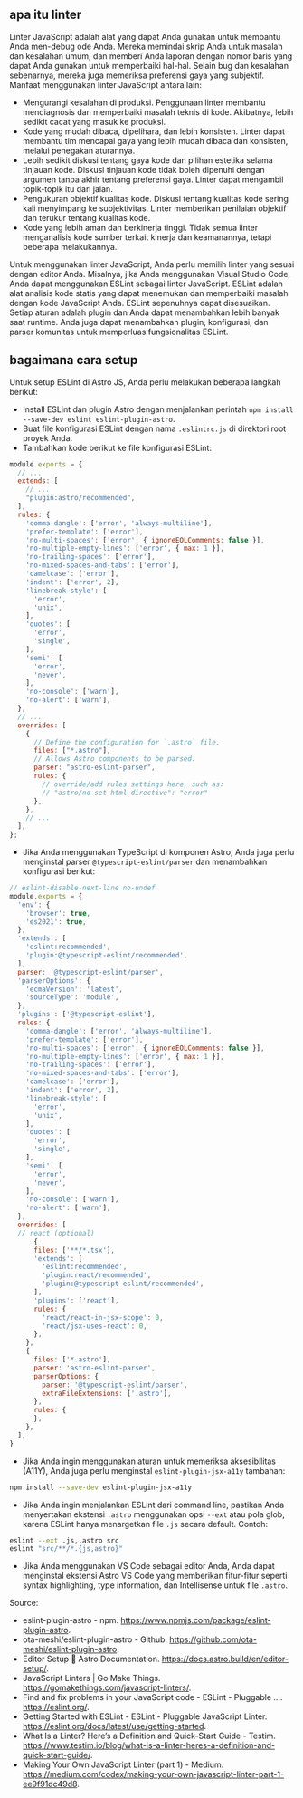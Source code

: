 ## apa itu linter
Linter JavaScript adalah alat yang dapat Anda gunakan untuk membantu Anda men-debug ode Anda. Mereka memindai skrip Anda untuk masalah dan kesalahan umum, dan memberi Anda laporan dengan nomor baris yang dapat Anda gunakan untuk memperbaiki hal-hal. Selain bug dan kesalahan sebenarnya, mereka juga memeriksa preferensi gaya yang subjektif. Manfaat menggunakan linter JavaScript antara lain:

- Mengurangi kesalahan di produksi. Penggunaan linter membantu mendiagnosis dan memperbaiki masalah teknis di kode. Akibatnya, lebih sedikit cacat yang masuk ke produksi.
- Kode yang mudah dibaca, dipelihara, dan lebih konsisten. Linter dapat membantu tim mencapai gaya yang lebih mudah dibaca dan konsisten, melalui penegakan aturannya.
- Lebih sedikit diskusi tentang gaya kode dan pilihan estetika selama tinjauan kode. Diskusi tinjauan kode tidak boleh dipenuhi dengan argumen tanpa akhir tentang preferensi gaya. Linter dapat mengambil topik-topik itu dari jalan.
- Pengukuran objektif kualitas kode. Diskusi tentang kualitas kode sering kali menyimpang ke subjektivitas. Linter memberikan penilaian objektif dan terukur tentang kualitas kode.
- Kode yang lebih aman dan berkinerja tinggi. Tidak semua linter menganalisis kode sumber terkait kinerja dan keamanannya, tetapi beberapa melakukannya.

Untuk menggunakan linter JavaScript, Anda perlu memilih linter yang sesuai dengan editor Anda. Misalnya, jika Anda menggunakan Visual Studio Code, Anda dapat menggunakan ESLint sebagai linter JavaScript. ESLint adalah alat analisis kode statis yang dapat menemukan dan memperbaiki masalah dengan kode JavaScript Anda. ESLint sepenuhnya dapat disesuaikan. Setiap aturan adalah plugin dan Anda dapat menambahkan lebih banyak saat runtime. Anda juga dapat menambahkan plugin, konfigurasi, dan parser komunitas untuk memperluas fungsionalitas ESLint.

## bagaimana cara setup
Untuk setup ESLint di Astro JS, Anda perlu melakukan beberapa langkah berikut:

- Install ESLint dan plugin Astro dengan menjalankan perintah `npm install --save-dev eslint eslint-plugin-astro`.
- Buat file konfigurasi ESLint dengan nama `.eslintrc.js` di direktori root proyek Anda.
- Tambahkan kode berikut ke file konfigurasi ESLint:

```javascript
module.exports = {
  // ...
  extends: [
    // ...
    "plugin:astro/recommended",
  ],
  rules: {
    'comma-dangle': ['error', 'always-multiline'],
    'prefer-template': ['error'],
    'no-multi-spaces': ['error', { ignoreEOLComments: false }],
    'no-multiple-empty-lines': ['error', { max: 1 }],
    'no-trailing-spaces': ['error'],
    'no-mixed-spaces-and-tabs': ['error'],
    'camelcase': ['error'],
    'indent': ['error', 2],
    'linebreak-style': [
      'error',
      'unix',
    ],
    'quotes': [
      'error',
      'single',
    ],
    'semi': [
      'error',
      'never',
    ],
    'no-console': ['warn'],
    'no-alert': ['warn'],
  },
  // ...
  overrides: [
    {
      // Define the configuration for `.astro` file.
      files: ["*.astro"],
      // Allows Astro components to be parsed.
      parser: "astro-eslint-parser",
      rules: {
        // override/add rules settings here, such as:
        // "astro/no-set-html-directive": "error"
      },
    },
    // ...
  ],
};
```

- Jika Anda menggunakan TypeScript di komponen Astro, Anda juga perlu menginstal parser `@typescript-eslint/parser` dan menambahkan konfigurasi berikut:

```javascript
// eslint-disable-next-line no-undef
module.exports = {
  'env': {
    'browser': true,
    'es2021': true,
  },
  'extends': [
    'eslint:recommended',
    'plugin:@typescript-eslint/recommended',
  ],
  parser: '@typescript-eslint/parser',
  'parserOptions': {
    'ecmaVersion': 'latest',
    'sourceType': 'module',
  },
  'plugins': ['@typescript-eslint'],
  rules: {
    'comma-dangle': ['error', 'always-multiline'],
    'prefer-template': ['error'],
    'no-multi-spaces': ['error', { ignoreEOLComments: false }],
    'no-multiple-empty-lines': ['error', { max: 1 }],
    'no-trailing-spaces': ['error'],
    'no-mixed-spaces-and-tabs': ['error'],
    'camelcase': ['error'],
    'indent': ['error', 2],
    'linebreak-style': [
      'error',
      'unix',
    ],
    'quotes': [
      'error',
      'single',
    ],
    'semi': [
      'error',
      'never',
    ],
    'no-console': ['warn'],
    'no-alert': ['warn'],
  },
  overrides: [
  // react (optional)
      {
      files: ['**/*.tsx'],
      'extends': [
        'eslint:recommended',
        'plugin:react/recommended',
        'plugin:@typescript-eslint/recommended',
      ],
      'plugins': ['react'],
      rules: {
        'react/react-in-jsx-scope': 0,
        'react/jsx-uses-react': 0,
      },
    },
    {
      files: ['*.astro'],
      parser: 'astro-eslint-parser',
      parserOptions: {
        parser: '@typescript-eslint/parser',
        extraFileExtensions: ['.astro'],
      },
      rules: {
      },
    },
  ],
}
```

- Jika Anda ingin menggunakan aturan untuk memeriksa aksesibilitas (A11Y), Anda juga perlu menginstal `eslint-plugin-jsx-a11y` tambahan:

```bash
npm install --save-dev eslint-plugin-jsx-a11y
```

- Jika Anda ingin menjalankan ESLint dari command line, pastikan Anda menyertakan ekstensi `.astro` menggunakan opsi `--ext` atau pola glob, karena ESLint hanya menargetkan file `.js` secara default. Contoh:

```bash
eslint --ext .js,.astro src
eslint "src/**/*.{js,astro}"
```

- Jika Anda menggunakan VS Code sebagai editor Anda, Anda dapat menginstal ekstensi Astro VS Code yang memberikan fitur-fitur seperti syntax highlighting, type information, dan Intellisense untuk file `.astro`.

Source: 
- eslint-plugin-astro - npm. https://www.npmjs.com/package/eslint-plugin-astro.
- ota-meshi/eslint-plugin-astro - Github. https://github.com/ota-meshi/eslint-plugin-astro.
- Editor Setup 🚀 Astro Documentation. https://docs.astro.build/en/editor-setup/.
- JavaScript Linters | Go Make Things. https://gomakethings.com/javascript-linters/.
- Find and fix problems in your JavaScript code - ESLint - Pluggable .... https://eslint.org/.
- Getting Started with ESLint - ESLint - Pluggable JavaScript Linter. https://eslint.org/docs/latest/use/getting-started.
- What Is a Linter? Here’s a Definition and Quick-Start Guide - Testim. https://www.testim.io/blog/what-is-a-linter-heres-a-definition-and-quick-start-guide/.
- Making Your Own JavaScript Linter (part 1) - Medium. https://medium.com/codex/making-your-own-javascript-linter-part-1-ee9f91dc49d8.
